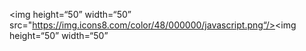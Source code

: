 <img height=“50” width=“50” src="https://img.icons8.com/color/48/000000/javascript.png“/><img height=“50” width=“50”
